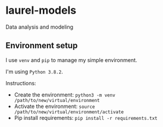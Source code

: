 # laurel-models
Data analysis and modeling


## Environment setup

I use `venv` and `pip` to manage my simple environment.

I'm using `Python 3.8.2`.

Instructions:

* Create the environment: `python3 -m venv /path/to/new/virtual/environment`
* Activate the environment: `source /path/to/new/virtual/environment/activate`
* Pip install requirements: `pip install -r requirements.txt`
